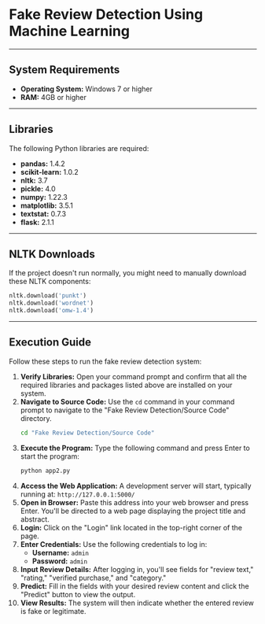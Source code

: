 # Fake Review Detection Using Machine Learning

-----

## System Requirements

  * **Operating System:** Windows 7 or higher
  * **RAM:** 4GB or higher

-----

## Libraries

The following Python libraries are required:

  * **pandas:** 1.4.2
  * **scikit-learn:** 1.0.2
  * **nltk:** 3.7
  * **pickle:** 4.0
  * **numpy:** 1.22.3
  * **matplotlib:** 3.5.1
  * **textstat:** 0.7.3
  * **flask:** 2.1.1

-----

## NLTK Downloads

If the project doesn't run normally, you might need to manually download these NLTK components:

```python
nltk.download('punkt')
nltk.download('wordnet')
nltk.download('omw-1.4')
```

-----

## Execution Guide

Follow these steps to run the fake review detection system:

1.  **Verify Libraries:** Open your command prompt and confirm that all the required libraries and packages listed above are installed on your system.
2.  **Navigate to Source Code:** Use the `cd` command in your command prompt to navigate to the "Fake Review Detection/Source Code" directory.
    ```bash
    cd "Fake Review Detection/Source Code"
    ```
3.  **Execute the Program:** Type the following command and press Enter to start the program:
    ```bash
    python app2.py
    ```
4.  **Access the Web Application:** A development server will start, typically running at: `http://127.0.0.1:5000/`
5.  **Open in Browser:** Paste this address into your web browser and press Enter. You'll be directed to a web page displaying the project title and abstract.
6.  **Login:** Click on the "Login" link located in the top-right corner of the page.
7.  **Enter Credentials:** Use the following credentials to log in:
      * **Username:** `admin`
      * **Password:** `admin`
    <!-- end list -->
8.  **Input Review Details:** After logging in, you'll see fields for "review text," "rating," "verified purchase," and "category."
9.  **Predict:** Fill in the fields with your desired review content and click the "Predict" button to view the output.
10. **View Results:** The system will then indicate whether the entered review is fake or legitimate.
